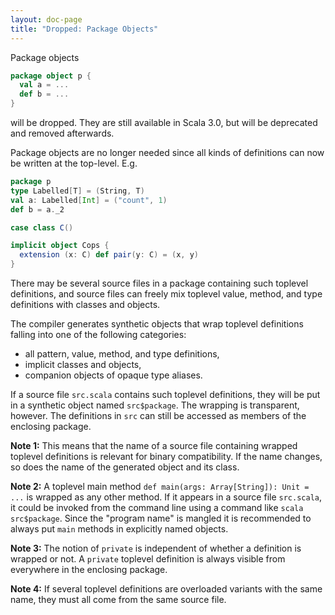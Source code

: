 ```yaml
---
layout: doc-page
title: "Dropped: Package Objects"
---
```


Package objects
```scala
package object p {
  val a = ...
  def b = ...
}
```
will be dropped. They are still available in Scala 3.0, but will be deprecated and removed afterwards.

Package objects are no longer needed since all kinds of definitions can now be written at the top-level. E.g.
```scala
package p
type Labelled[T] = (String, T)
val a: Labelled[Int] = ("count", 1)
def b = a._2

case class C()

implicit object Cops {
  extension (x: C) def pair(y: C) = (x, y)
}
```
There may be several source files in a package containing such toplevel definitions, and source files can freely mix toplevel value, method, and type definitions with classes and objects.

The compiler generates synthetic objects that wrap toplevel definitions falling into one of the following categories:

 - all pattern, value, method, and type definitions,
 - implicit classes and objects,
 - companion objects of opaque type aliases.

If a source file `src.scala` contains such toplevel definitions, they will be put in a synthetic object named `src$package`. The wrapping is transparent, however. The definitions in `src` can still be accessed as members of the enclosing package.

**Note 1:** This means that the name of a source file containing wrapped toplevel definitions is relevant for binary compatibility. If the name changes, so does the name of the generated object and its class.

**Note 2:** A toplevel main method `def main(args: Array[String]): Unit = ...` is wrapped as any other method. If it appears
in a source file `src.scala`, it could be invoked from the command line using a command like `scala src$package`. Since the
"program name" is mangled it is recommended to always put `main` methods in explicitly named objects.

**Note 3:** The notion of `private` is independent of whether a definition is wrapped or not. A `private` toplevel definition is always visible from everywhere in the enclosing package.

**Note 4:** If several toplevel definitions are overloaded variants with the same name,
they must all come from the same source file.
